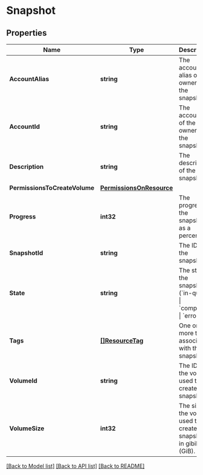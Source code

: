 # Snapshot

## Properties

Name | Type | Description | Notes
------------ | ------------- | ------------- | -------------
**AccountAlias** | **string** | The account alias of the owner of the snapshot. | [optional] 
**AccountId** | **string** | The account ID of the owner of the snapshot. | [optional] 
**Description** | **string** | The description of the snapshot. | [optional] 
**PermissionsToCreateVolume** | [**PermissionsOnResource**](PermissionsOnResource.md) |  | [optional] 
**Progress** | **int32** | The progress of the snapshot, as a percentage. | [optional] 
**SnapshotId** | **string** | The ID of the snapshot. | [optional] 
**State** | **string** | The state of the snapshot (&#x60;in-queue&#x60; \\| &#x60;completed&#x60; \\| &#x60;error&#x60;). | [optional] 
**Tags** | [**[]ResourceTag**](ResourceTag.md) | One or more tags associated with the snapshot. | [optional] 
**VolumeId** | **string** | The ID of the volume used to create the snapshot. | [optional] 
**VolumeSize** | **int32** | The size of the volume used to create the snapshot, in gibibytes (GiB). | [optional] 

[[Back to Model list]](../README.md#documentation-for-models) [[Back to API list]](../README.md#documentation-for-api-endpoints) [[Back to README]](../README.md)


